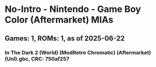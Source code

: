# No-Intro - Nintendo - Game Boy Color (Aftermarket) MIAs
## Games: 1, ROMs: 1, as of 2025-06-22

### In The Dark 2 (World) (ModRetro Chromatic) (Aftermarket) (Unl).gbc, CRC: 750af257
